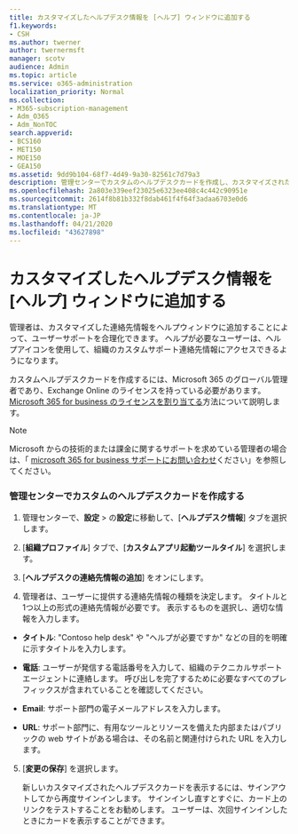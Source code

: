 ```yaml
---
title: カスタマイズしたヘルプデスク情報を [ヘルプ] ウィンドウに追加する
f1.keywords:
- CSH
ms.author: twerner
author: twernermsft
manager: scotv
audience: Admin
ms.topic: article
ms.service: o365-administration
localization_priority: Normal
ms.collection:
- M365-subscription-management
- Adm_O365
- Adm_NonTOC
search.appverid:
- BCS160
- MET150
- MOE150
- GEA150
ms.assetid: 9dd9b104-68f7-4d49-9a30-82561c7d79a3
description: 管理センターでカスタムのヘルプデスクカードを作成し、カスタマイズされたサポート連絡先情報を [ヘルプ] ウィンドウに追加します。
ms.openlocfilehash: 2a803e339eef23025e6323ee408c4c442c90951e
ms.sourcegitcommit: 2614f8b81b332f8dab461f4f64f3adaa6703e0d6
ms.translationtype: MT
ms.contentlocale: ja-JP
ms.lasthandoff: 04/21/2020
ms.locfileid: "43627898"
---
```

# <a name="add-customized-help-desk-info-to-the-help-pane"></a>カスタマイズしたヘルプデスク情報を [ヘルプ] ウィンドウに追加する

管理者は、カスタマイズした連絡先情報をヘルプウィンドウに追加することによって、ユーザーサポートを合理化できます。 ヘルプが必要なユーザーは、ヘルプアイコンを使用して、組織のカスタムサポート連絡先情報にアクセスできるようになります。
  
カスタムヘルプデスクカードを作成するには、Microsoft 365 のグローバル管理者であり、Exchange Online のライセンスを持っている必要があります。 [Microsoft 365 for business のライセンスを割り当てる](../manage/assign-licenses-to-users.md)方法について説明します。

> [!NOTE]
> Microsoft からの技術的または課金に関するサポートを求めている管理者の場合は、「 [microsoft 365 for business サポートにお問い合わせ](../contact-support-for-business-products.md)ください」を参照してください。 

  
### <a name="create-the-custom-help-desk-card-in-the-admin-center"></a>管理センターでカスタムのヘルプデスクカードを作成する
<a name="BKMK_HelpDeskPreview"> </a>

1. 管理センターで、**設定** > の**設定**に移動して、[**ヘルプデスク情報**] タブを選択します。
    
2. [**組織プロファイル**] タブで、[**カスタムアプリ起動ツールタイル**] を選択します。
  
3. [**ヘルプデスクの連絡先情報の追加**] をオンにします。
    
4. 管理者は、ユーザーに提供する連絡先情報の種類を決定します。 タイトルと1つ以上の形式の連絡先情報が必要です。 表示するものを選択し、適切な情報を入力します。
    
  - **タイトル**: "Contoso help desk" や "ヘルプが必要ですか" などの目的を明確に示すタイトルを入力します。
    
  - **電話**: ユーザーが発信する電話番号を入力して、組織のテクニカルサポートエージェントに連絡します。 呼び出しを完了するために必要なすべてのプレフィックスが含まれていることを確認してください。
    
  - **Email**: サポート部門の電子メールアドレスを入力します。
    
  - **URL**: サポート部門に、有用なツールとリソースを備えた内部またはパブリックの web サイトがある場合は、その名前と関連付けられた URL を入力します。
    
5. [**変更の保存**] を選択します。
    
    新しいカスタマイズされたヘルプデスクカードを表示するには、サインアウトしてから再度サインインします。 サインインし直すとすぐに、カード上のリンクをテストすることをお勧めします。 ユーザーは、次回サインインしたときにカードを表示することができます。
    


